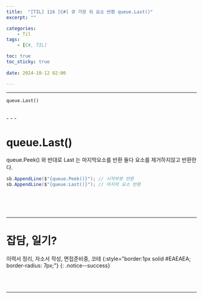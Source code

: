 ```yaml
---
title:  "[TIL] 116 [C#] 큐 가장 뒤 요소 반환 queue.Last()"
excerpt: ""

categories:
    - Til
tags:
    - [C#, TIL]

toc: true
toc_sticky: true
 
date: 2024-10-12 02:00

---
```

- - -

`queue.Last()` 

<br>
- - - 

# queue.Last()
queue.Peek() 와 반대로 Last 는 마지막요소를 반환
둘다 요소를 제거하지않고 반환한다.  
<div class="notice--primary" markdown="1"> 

```c# 
sb.AppendLine($"{queue.Peek()}"); // 시작부분 반환
sb.AppendLine($"{queue.Last()}"); // 마지막 요소 반환
```
</div>


<br><br><br>
- - - 

# 잡담, 일기?
이력서 정리, 자소서 작성, 면접준비중, 코테
{:style="border:1px solid #EAEAEA; border-radius: 7px;"}
{: .notice--success}  

<br><br>
- - -
